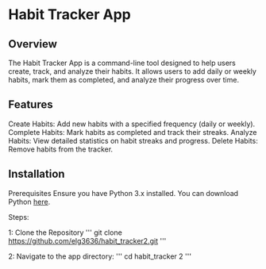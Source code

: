 # Habit Tracker App
## Overview
The Habit Tracker App is a command-line tool designed to help users create, track, and analyze their habits. It allows users to add daily or weekly habits, mark them as completed, and analyze their progress over time.

## Features
Create Habits: Add new habits with a specified frequency (daily or weekly).
Complete Habits: Mark habits as completed and track their streaks.
Analyze Habits: View detailed statistics on habit streaks and progress.
Delete Habits: Remove habits from the tracker.

## Installation
Prerequisites
Ensure you have Python 3.x installed. You can download Python [here](https://www.python.org/downloads/).

Steps:

1: Clone the Repository
  ''' git clone https://github.com/elg3636/habit_tracker2.git 
  '''

2: Navigate to the app directory:
  ''' cd habit_tracker 2
  '''



